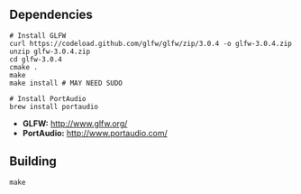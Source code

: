 ## Dependencies
```
# Install GLFW
curl https://codeload.github.com/glfw/glfw/zip/3.0.4 -o glfw-3.0.4.zip
unzip glfw-3.0.4.zip
cd glfw-3.0.4
cmake .
make
make install # MAY NEED SUDO

# Install PortAudio
brew install portaudio
```

- **GLFW:** http://www.glfw.org/
- **PortAudio:** http://www.portaudio.com/

## Building

```
make
```